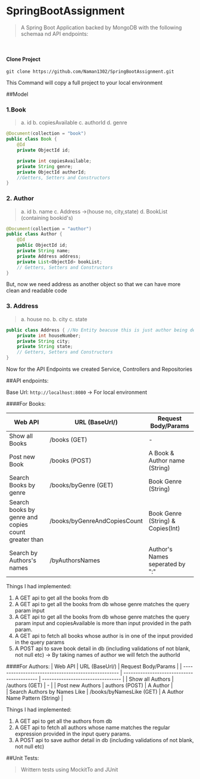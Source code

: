 # SpringBootAssignment

> A Spring Boot Application backed by MongoDB with the following schemaa nd API endpoints:
<br/>

#### Clone Project

```shell
git clone https://github.com/Naman1302/SpringBootAssignment.git
```

This Command will copy a full project to your local environment

##Model

### 1.Book 
> a. id  b. copiesAvailable c. authorId d. genre
```java
@Document(collection = "book")
public class Book {
    @Id
    private ObjectId id;

    private int copiesAvailable;
    private String genre;
    private ObjectId authorId;
    //Getters, Setters and Constructors
}
```

### 2. Author
> a. id b. name c. Address ->(house no, city,state) d. BookList (containing bookid's)

```java
@Document(collection = "author")
public class Author {
    @Id
    public ObjectId id;
    private String name;
    private Address address;
    private List<ObjectId> bookList;
    // Getters, Setters and Constructors
}
```

But, now we need address as another object so that we can have more clean and readable code

### 3. Address
> a. house no. b. city c. state
```java
public class Address { //No Entity beacuse this is just author being destructured
    private int houseNumber;
    private String city;
    private String state;
    // Getters, Setters and Constructors
}
```

Now for the API Endpoints we created Service, Controllers and Repositories

##API endpoints:

Base Url: `http://localhost:8080` -> For local environment 

####For Books:

| Web API                                             | URL (BaseUrl/)                             | Request Body/Params               |
| --------------------------------------------------- | ------------------------------------------ | --------------------------------- |
| Show all Books                                      | /books (GET)                               |              -                    |
| Post new Book                                       | /books (POST)                              | A Book & Author name (String)     |
| Search Books by genre                               | /books/byGenre (GET)                       | Book Genre (String)               |
| Search books by genre and copies count greater than | /books/byGenreAndCopiesCount               | Book Genre (String) & Copies(Int) |
| Search by Authors's names                           | /byAuthorsNames                            | Author's Names seperated by ":"   |

Things I had implemented:
1) A GET api to get all the books from db 
2) A GET api to get all the books from db whose genre matches the query param input 
3) A GET api to get all the books from db whose genre matches the query param input and copiesAvailable is more than input provided in the path param.
4) A GET api to fetch all books whose author is in one of the input provided in the query params
5) A POST api to save book detail in db (including validations of not blank, not null etc) -> By taking names of author we will fetch the authorId 

####For Authors:
| Web API                                             | URL (BaseUrl/)                             | Request Body/Params               |
| --------------------------------------------------- | ------------------------------------------ | --------------------------------- |
| Show all Authors                                    | /authors (GET)                             |              -                    |
| Post new Authors                                    | authors (POST)                             | A Author                          |         
| Search Authors by Names Like                        | /books/byNamesLike (GET)                   | A Author Name Pattern (String)    |

Things I had implemented:
1) A GET api to get all the authors from db
2) A GET api to fetch all authors whose name matches the regular expression provided in the input query params.
3) A POST api to save author detail in db (including validations of not blank, not null etc)

##Unit Tests:

> Writtern tests using MockitTo and JUnit 
